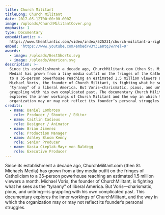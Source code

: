 ```yaml
---
title: Church Militant
titleLong: Church Militant
date: 2017-05-12T00:00:00.000Z
image: /uploads/ChurchMilitantCover.png
emphasis: 1
type: Documentary
embedAtlantic: >-
  https://www.theatlantic.com/video/index/525231/church-militant-a-right-wing-media-empire-in-the-making/
embed: 'https://www.youtube.com/embed/w3Y3LeUtqJw?rel=0'
awards:
  - image: /uploads/BestShorts.svg
  - image: /uploads/American.svg
description: >-
  Since its establishment a decade ago, ChurchMilitant.com (then St. Michaels
  Media) has grown from a tiny media outfit on the fringes of the Catholic world
  to a 35-person powerhouse reaching an estimated 1.5 million viewers a month.
  Michael Voris, the founder of Church Militant, is fighting what he sees as the
  “tyranny” of a liberal America. But Voris—charismatic, pious, and untiring—is
  grappling with his own complicated past. The documentary Church Militant
  explores the inner workings of Church Militant and the way in which the
  organization may or may not reflect its founder’s personal struggles.
credits:
  - name: Daniel Lombroso
    role: Producer / Shooter / Editor
  - name: Caitlin Cadieux
    role: Designer / Animator
  - name: Brian Jimenez
    role: Production Manager
  - name: Ashley Bloom Kenny
    role: Senior Producer
  - name: Kasia Cieplak-Mayr von Baldegg
    role: Executive Producer
---
```

Since its establishment a decade ago, ChurchMilitant.com (then St. Michaels Media) has grown from a tiny media outfit on the fringes of Catholicism to a 35-person powerhouse reaching an estimated 1.5 million viewers a month. Michael Voris, the founder of ChurchMilitant, is fighting what he sees as the “tyranny” of liberal America. But Voris—charismatic, pious, and untiring—is grappling with his own complicated past. This documentary explores the inner workings of ChurchMilitant, and the way in which the organization may or may not reflect its founder’s personal struggles.
